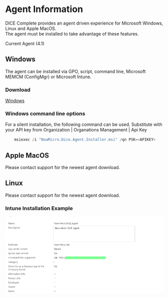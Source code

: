 # Agent Information

DICE Complete provides an agent driven experience for Microsoft Windows, Linux and Apple MacOS.  
The agent must be installed to take advantage of these features.

Current Agent (4.1)

## Windows 
The agent can be installed via GPO, script, command line, Microsoft MEMCM (ConfigMgr) or Microsoft Intune.

### Download
[Windows](https://github.com/Now-Micro/DICE-Docs/raw/main/en/Agents/4.1/NowMicro.Dice.Agent.Installer.msi)

### Windows command line options
For a silent installation, the following command can be used.  Substitute <APIKEY> with your 
API key from Organization | Organations Management | Api Key

```csharp
	msiexec /i "NowMicro.Dice.Agent.Installer.msi" /qn PSK=<APIKEY>
```

## Apple MacOS
Please contact support for the newest agent download.

## Linux
Please contact support for the newest agent download.
### Intune Installation Example
![image](/en/Agents/4.1/MicrosoftIntunePackageSetup.png)
